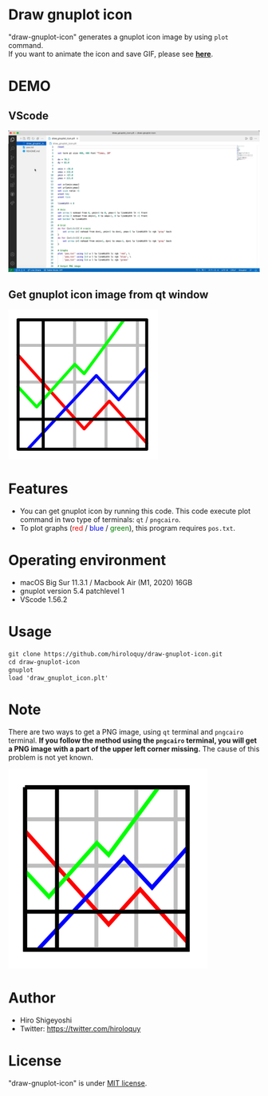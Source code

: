 # Draw gnuplot icon
"draw-gnuplot-icon" generates a gnuplot icon image by using `plot` command.  
If you want to animate the icon and save GIF, please see [**here**](https://github.com/hiroloquy/animate-gnuplot-icon/blob/master/README.md).

# DEMO
## VScode
<!-- ![demo](demo.gif) -->
<img src="demo.gif" alt="demo" title="demo" width="600">

## Get gnuplot icon image from qt window
<!-- ![png_in_qt](icon.png) -->
<img src="icon.png" alt="png_in_qt" title="png_in_qt" width="300">

# Features
- You can get gnuplot icon by running this code.
This code execute plot command in two type of terminals: `qt` / `pngcairo`.
- To plot graphs (<span style="color: red; ">red</span> / <span style="color: blue; ">blue</span> / <span style="color: green; ">green</span>), this program requires `pos.txt`.

# Operating environment
<!-- # Requirement -->
- macOS Big Sur 11.3.1 / Macbook Air (M1, 2020) 16GB
- gnuplot version 5.4 patchlevel 1
- VScode 1.56.2

<!-- # Installation -->

# Usage
```
git clone https://github.com/hiroloquy/draw-gnuplot-icon.git
cd draw-gnuplot-icon
gnuplot
load 'draw_gnuplot_icon.plt'
```

# Note
There are two ways to get a PNG image, using `qt` terminal and `pngcairo` terminal.
**If you follow the method using the `pngcairo` terminal, you will get a PNG image with a part of the upper left corner missing.** The cause of this problem is not yet known.

![fault](icon_pngcairo.png)
 
# Author
* Hiro Shigeyoshi
* Twitter: https://twitter.com/hiroloquy
 
# License
"draw-gnuplot-icon" is under [MIT license](https://github.com/hiroloquy/draw-gnuplot-icon/blob/master/LICENSE).
 

